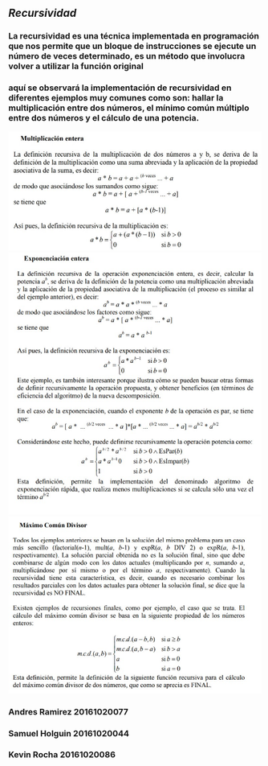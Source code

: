 ## *_Recursividad_*
### La recursividad es una técnica implementada en programación que nos permite que un bloque de instrucciones se ejecute un número de veces determinado, es un método que involucra volver a utilizar la función original

### aquí se observará la implementación de recursividad en diferentes ejemplos muy comunes como son: hallar la multiplicación entre dos números, el mínimo común múltiplo entre dos números y el cálculo de una potencia.

![multiplicación](img/multiplicacion.jpg "mult")
![exponenciacion](img/exponenciacion.jpg "exp")
![MCD](img/MCD.jpg "mcd")

### Andres Ramirez 20161020077
### Samuel Holguin 20161020044
### Kevin Rocha    20161020086  



